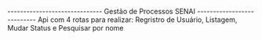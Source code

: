 ------------------------------ Gestão de Processos SENAI ---------------------------
Api com 4 rotas para realizar: Regristro de Usuário, Listagem, Mudar Status e Pesquisar por nome

